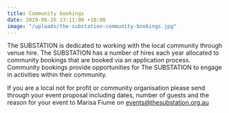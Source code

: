```yaml
---
title: Community bookings
date: 2019-06-26 13:11:00 +10:00
image: "/uploads/the-substation-community-bookings.jpg"
---
```


The SUBSTATION is dedicated to working with the local community through venue hire. The SUBSTATION has a number of hires each year allocated to community bookings that are booked via an application process. Community bookings provide opportunities for The SUBSTATION to engage in activities within their community. 

If you are a local not for profit or community organisation please send through your event proposal including dates, number of guests and the reason for your event to Marisa Fiume on events@thesubstation.org.au
